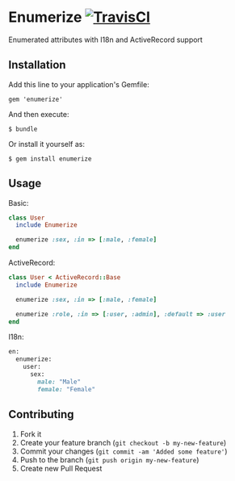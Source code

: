 # Enumerize [![TravisCI](https://secure.travis-ci.org/twinslash/enumerize.png?branch=master)](http://travis-ci.org/twinslash/enumerize)

Enumerated attributes with I18n and ActiveRecord support

## Installation

Add this line to your application's Gemfile:

    gem 'enumerize'

And then execute:

    $ bundle

Or install it yourself as:

    $ gem install enumerize

## Usage

Basic:

```ruby
class User
  include Enumerize

  enumerize :sex, :in => [:male, :female]
end
```

ActiveRecord:

```ruby
class User < ActiveRecord::Base
  include Enumerize

  enumerize :sex, :in => [:male, :female]

  enumerize :role, :in => [:user, :admin], :default => :user
end
```

I18n:

```ruby
en:
  enumerize:
    user:
      sex:
        male: "Male"
        female: "Female"
```

## Contributing

1. Fork it
2. Create your feature branch (`git checkout -b my-new-feature`)
3. Commit your changes (`git commit -am 'Added some feature'`)
4. Push to the branch (`git push origin my-new-feature`)
5. Create new Pull Request
